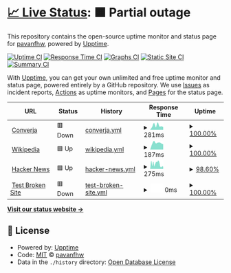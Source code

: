 # [📈 Live Status](https://pavanfhw.github.io/status-page): <!--live status--> **🟧 Partial outage**

This repository contains the open-source uptime monitor and status page for [pavanfhw](https://pavanfhw.github.io/status-page), powered by [Upptime](https://github.com/upptime/upptime).

[![Uptime CI](https://github.com/pavanfhw/status-page/workflows/Uptime%20CI/badge.svg)](https://github.com/pavanfhw/status-page/actions?query=workflow%3A%22Uptime+CI%22)
[![Response Time CI](https://github.com/pavanfhw/status-page/workflows/Response%20Time%20CI/badge.svg)](https://github.com/pavanfhw/status-page/actions?query=workflow%3A%22Response+Time+CI%22)
[![Graphs CI](https://github.com/pavanfhw/status-page/workflows/Graphs%20CI/badge.svg)](https://github.com/pavanfhw/status-page/actions?query=workflow%3A%22Graphs+CI%22)
[![Static Site CI](https://github.com/pavanfhw/status-page/workflows/Static%20Site%20CI/badge.svg)](https://github.com/pavanfhw/status-page/actions?query=workflow%3A%22Static+Site+CI%22)
[![Summary CI](https://github.com/pavanfhw/status-page/workflows/Summary%20CI/badge.svg)](https://github.com/pavanfhw/status-page/actions?query=workflow%3A%22Summary+CI%22)

With [Upptime](https://upptime.js.org), you can get your own unlimited and free uptime monitor and status page, powered entirely by a GitHub repository. We use [Issues](https://github.com/pavanfhw/status-page/issues) as incident reports, [Actions](https://github.com/pavanfhw/status-page/actions) as uptime monitors, and [Pages](https://pavanfhw.github.io/status-page) for the status page.

<!--start: status pages-->
<!-- This summary is generated by Upptime (https://github.com/upptime/upptime) -->
<!-- Do not edit this manually, your changes will be overwritten -->
<!-- prettier-ignore -->
| URL | Status | History | Response Time | Uptime |
| --- | ------ | ------- | ------------- | ------ |
| <img alt="" src="https://icons.duckduckgo.com/ip3/devops.converja.cloud.ico" height="13"> [Converja](https://devops.converja.cloud) | 🟥 Down | [converja.yml](https://github.com/pavanfhw/status-page/commits/HEAD/history/converja.yml) | <details><summary><img alt="Response time graph" src="./graphs/converja/response-time-week.png" height="20"> 281ms</summary><br><a href="https://pavanfhw.github.io/status-page/history/converja"><img alt="Response time 697" src="https://img.shields.io/endpoint?url=https%3A%2F%2Fraw.githubusercontent.com%2Fpavanfhw%2Fstatus-page%2FHEAD%2Fapi%2Fconverja%2Fresponse-time.json"></a><br><a href="https://pavanfhw.github.io/status-page/history/converja"><img alt="24-hour response time 188" src="https://img.shields.io/endpoint?url=https%3A%2F%2Fraw.githubusercontent.com%2Fpavanfhw%2Fstatus-page%2FHEAD%2Fapi%2Fconverja%2Fresponse-time-day.json"></a><br><a href="https://pavanfhw.github.io/status-page/history/converja"><img alt="7-day response time 281" src="https://img.shields.io/endpoint?url=https%3A%2F%2Fraw.githubusercontent.com%2Fpavanfhw%2Fstatus-page%2FHEAD%2Fapi%2Fconverja%2Fresponse-time-week.json"></a><br><a href="https://pavanfhw.github.io/status-page/history/converja"><img alt="30-day response time 284" src="https://img.shields.io/endpoint?url=https%3A%2F%2Fraw.githubusercontent.com%2Fpavanfhw%2Fstatus-page%2FHEAD%2Fapi%2Fconverja%2Fresponse-time-month.json"></a><br><a href="https://pavanfhw.github.io/status-page/history/converja"><img alt="1-year response time 697" src="https://img.shields.io/endpoint?url=https%3A%2F%2Fraw.githubusercontent.com%2Fpavanfhw%2Fstatus-page%2FHEAD%2Fapi%2Fconverja%2Fresponse-time-year.json"></a></details> | <details><summary><a href="https://pavanfhw.github.io/status-page/history/converja">100.00%</a></summary><a href="https://pavanfhw.github.io/status-page/history/converja"><img alt="All-time uptime 97.71%" src="https://img.shields.io/endpoint?url=https%3A%2F%2Fraw.githubusercontent.com%2Fpavanfhw%2Fstatus-page%2FHEAD%2Fapi%2Fconverja%2Fuptime.json"></a><br><a href="https://pavanfhw.github.io/status-page/history/converja"><img alt="24-hour uptime 100.00%" src="https://img.shields.io/endpoint?url=https%3A%2F%2Fraw.githubusercontent.com%2Fpavanfhw%2Fstatus-page%2FHEAD%2Fapi%2Fconverja%2Fuptime-day.json"></a><br><a href="https://pavanfhw.github.io/status-page/history/converja"><img alt="7-day uptime 100.00%" src="https://img.shields.io/endpoint?url=https%3A%2F%2Fraw.githubusercontent.com%2Fpavanfhw%2Fstatus-page%2FHEAD%2Fapi%2Fconverja%2Fuptime-week.json"></a><br><a href="https://pavanfhw.github.io/status-page/history/converja"><img alt="30-day uptime 100.00%" src="https://img.shields.io/endpoint?url=https%3A%2F%2Fraw.githubusercontent.com%2Fpavanfhw%2Fstatus-page%2FHEAD%2Fapi%2Fconverja%2Fuptime-month.json"></a><br><a href="https://pavanfhw.github.io/status-page/history/converja"><img alt="1-year uptime 97.71%" src="https://img.shields.io/endpoint?url=https%3A%2F%2Fraw.githubusercontent.com%2Fpavanfhw%2Fstatus-page%2FHEAD%2Fapi%2Fconverja%2Fuptime-year.json"></a></details>
| <img alt="" src="https://icons.duckduckgo.com/ip3/en.wikipedia.org.ico" height="13"> [Wikipedia](https://en.wikipedia.org) | 🟩 Up | [wikipedia.yml](https://github.com/pavanfhw/status-page/commits/HEAD/history/wikipedia.yml) | <details><summary><img alt="Response time graph" src="./graphs/wikipedia/response-time-week.png" height="20"> 187ms</summary><br><a href="https://pavanfhw.github.io/status-page/history/wikipedia"><img alt="Response time 226" src="https://img.shields.io/endpoint?url=https%3A%2F%2Fraw.githubusercontent.com%2Fpavanfhw%2Fstatus-page%2FHEAD%2Fapi%2Fwikipedia%2Fresponse-time.json"></a><br><a href="https://pavanfhw.github.io/status-page/history/wikipedia"><img alt="24-hour response time 151" src="https://img.shields.io/endpoint?url=https%3A%2F%2Fraw.githubusercontent.com%2Fpavanfhw%2Fstatus-page%2FHEAD%2Fapi%2Fwikipedia%2Fresponse-time-day.json"></a><br><a href="https://pavanfhw.github.io/status-page/history/wikipedia"><img alt="7-day response time 187" src="https://img.shields.io/endpoint?url=https%3A%2F%2Fraw.githubusercontent.com%2Fpavanfhw%2Fstatus-page%2FHEAD%2Fapi%2Fwikipedia%2Fresponse-time-week.json"></a><br><a href="https://pavanfhw.github.io/status-page/history/wikipedia"><img alt="30-day response time 208" src="https://img.shields.io/endpoint?url=https%3A%2F%2Fraw.githubusercontent.com%2Fpavanfhw%2Fstatus-page%2FHEAD%2Fapi%2Fwikipedia%2Fresponse-time-month.json"></a><br><a href="https://pavanfhw.github.io/status-page/history/wikipedia"><img alt="1-year response time 226" src="https://img.shields.io/endpoint?url=https%3A%2F%2Fraw.githubusercontent.com%2Fpavanfhw%2Fstatus-page%2FHEAD%2Fapi%2Fwikipedia%2Fresponse-time-year.json"></a></details> | <details><summary><a href="https://pavanfhw.github.io/status-page/history/wikipedia">100.00%</a></summary><a href="https://pavanfhw.github.io/status-page/history/wikipedia"><img alt="All-time uptime 100.00%" src="https://img.shields.io/endpoint?url=https%3A%2F%2Fraw.githubusercontent.com%2Fpavanfhw%2Fstatus-page%2FHEAD%2Fapi%2Fwikipedia%2Fuptime.json"></a><br><a href="https://pavanfhw.github.io/status-page/history/wikipedia"><img alt="24-hour uptime 100.00%" src="https://img.shields.io/endpoint?url=https%3A%2F%2Fraw.githubusercontent.com%2Fpavanfhw%2Fstatus-page%2FHEAD%2Fapi%2Fwikipedia%2Fuptime-day.json"></a><br><a href="https://pavanfhw.github.io/status-page/history/wikipedia"><img alt="7-day uptime 100.00%" src="https://img.shields.io/endpoint?url=https%3A%2F%2Fraw.githubusercontent.com%2Fpavanfhw%2Fstatus-page%2FHEAD%2Fapi%2Fwikipedia%2Fuptime-week.json"></a><br><a href="https://pavanfhw.github.io/status-page/history/wikipedia"><img alt="30-day uptime 100.00%" src="https://img.shields.io/endpoint?url=https%3A%2F%2Fraw.githubusercontent.com%2Fpavanfhw%2Fstatus-page%2FHEAD%2Fapi%2Fwikipedia%2Fuptime-month.json"></a><br><a href="https://pavanfhw.github.io/status-page/history/wikipedia"><img alt="1-year uptime 100.00%" src="https://img.shields.io/endpoint?url=https%3A%2F%2Fraw.githubusercontent.com%2Fpavanfhw%2Fstatus-page%2FHEAD%2Fapi%2Fwikipedia%2Fuptime-year.json"></a></details>
| <img alt="" src="https://icons.duckduckgo.com/ip3/news.ycombinator.com.ico" height="13"> [Hacker News](https://news.ycombinator.com) | 🟩 Up | [hacker-news.yml](https://github.com/pavanfhw/status-page/commits/HEAD/history/hacker-news.yml) | <details><summary><img alt="Response time graph" src="./graphs/hacker-news/response-time-week.png" height="20"> 275ms</summary><br><a href="https://pavanfhw.github.io/status-page/history/hacker-news"><img alt="Response time 396" src="https://img.shields.io/endpoint?url=https%3A%2F%2Fraw.githubusercontent.com%2Fpavanfhw%2Fstatus-page%2FHEAD%2Fapi%2Fhacker-news%2Fresponse-time.json"></a><br><a href="https://pavanfhw.github.io/status-page/history/hacker-news"><img alt="24-hour response time 123" src="https://img.shields.io/endpoint?url=https%3A%2F%2Fraw.githubusercontent.com%2Fpavanfhw%2Fstatus-page%2FHEAD%2Fapi%2Fhacker-news%2Fresponse-time-day.json"></a><br><a href="https://pavanfhw.github.io/status-page/history/hacker-news"><img alt="7-day response time 275" src="https://img.shields.io/endpoint?url=https%3A%2F%2Fraw.githubusercontent.com%2Fpavanfhw%2Fstatus-page%2FHEAD%2Fapi%2Fhacker-news%2Fresponse-time-week.json"></a><br><a href="https://pavanfhw.github.io/status-page/history/hacker-news"><img alt="30-day response time 728" src="https://img.shields.io/endpoint?url=https%3A%2F%2Fraw.githubusercontent.com%2Fpavanfhw%2Fstatus-page%2FHEAD%2Fapi%2Fhacker-news%2Fresponse-time-month.json"></a><br><a href="https://pavanfhw.github.io/status-page/history/hacker-news"><img alt="1-year response time 396" src="https://img.shields.io/endpoint?url=https%3A%2F%2Fraw.githubusercontent.com%2Fpavanfhw%2Fstatus-page%2FHEAD%2Fapi%2Fhacker-news%2Fresponse-time-year.json"></a></details> | <details><summary><a href="https://pavanfhw.github.io/status-page/history/hacker-news">98.60%</a></summary><a href="https://pavanfhw.github.io/status-page/history/hacker-news"><img alt="All-time uptime 99.97%" src="https://img.shields.io/endpoint?url=https%3A%2F%2Fraw.githubusercontent.com%2Fpavanfhw%2Fstatus-page%2FHEAD%2Fapi%2Fhacker-news%2Fuptime.json"></a><br><a href="https://pavanfhw.github.io/status-page/history/hacker-news"><img alt="24-hour uptime 100.00%" src="https://img.shields.io/endpoint?url=https%3A%2F%2Fraw.githubusercontent.com%2Fpavanfhw%2Fstatus-page%2FHEAD%2Fapi%2Fhacker-news%2Fuptime-day.json"></a><br><a href="https://pavanfhw.github.io/status-page/history/hacker-news"><img alt="7-day uptime 98.60%" src="https://img.shields.io/endpoint?url=https%3A%2F%2Fraw.githubusercontent.com%2Fpavanfhw%2Fstatus-page%2FHEAD%2Fapi%2Fhacker-news%2Fuptime-week.json"></a><br><a href="https://pavanfhw.github.io/status-page/history/hacker-news"><img alt="30-day uptime 99.56%" src="https://img.shields.io/endpoint?url=https%3A%2F%2Fraw.githubusercontent.com%2Fpavanfhw%2Fstatus-page%2FHEAD%2Fapi%2Fhacker-news%2Fuptime-month.json"></a><br><a href="https://pavanfhw.github.io/status-page/history/hacker-news"><img alt="1-year uptime 99.89%" src="https://img.shields.io/endpoint?url=https%3A%2F%2Fraw.githubusercontent.com%2Fpavanfhw%2Fstatus-page%2FHEAD%2Fapi%2Fhacker-news%2Fuptime-year.json"></a></details>
| <img alt="" src="https://icons.duckduckgo.com/ip3/thissitedoesnotexist.koj.co.ico" height="13"> [Test Broken Site](https://thissitedoesnotexist.koj.co) | 🟥 Down | [test-broken-site.yml](https://github.com/pavanfhw/status-page/commits/HEAD/history/test-broken-site.yml) | <details><summary><img alt="Response time graph" src="./graphs/test-broken-site/response-time-week.png" height="20"> 0ms</summary><br><a href="https://pavanfhw.github.io/status-page/history/test-broken-site"><img alt="Response time 0" src="https://img.shields.io/endpoint?url=https%3A%2F%2Fraw.githubusercontent.com%2Fpavanfhw%2Fstatus-page%2FHEAD%2Fapi%2Ftest-broken-site%2Fresponse-time.json"></a><br><a href="https://pavanfhw.github.io/status-page/history/test-broken-site"><img alt="24-hour response time 0" src="https://img.shields.io/endpoint?url=https%3A%2F%2Fraw.githubusercontent.com%2Fpavanfhw%2Fstatus-page%2FHEAD%2Fapi%2Ftest-broken-site%2Fresponse-time-day.json"></a><br><a href="https://pavanfhw.github.io/status-page/history/test-broken-site"><img alt="7-day response time 0" src="https://img.shields.io/endpoint?url=https%3A%2F%2Fraw.githubusercontent.com%2Fpavanfhw%2Fstatus-page%2FHEAD%2Fapi%2Ftest-broken-site%2Fresponse-time-week.json"></a><br><a href="https://pavanfhw.github.io/status-page/history/test-broken-site"><img alt="30-day response time 0" src="https://img.shields.io/endpoint?url=https%3A%2F%2Fraw.githubusercontent.com%2Fpavanfhw%2Fstatus-page%2FHEAD%2Fapi%2Ftest-broken-site%2Fresponse-time-month.json"></a><br><a href="https://pavanfhw.github.io/status-page/history/test-broken-site"><img alt="1-year response time 0" src="https://img.shields.io/endpoint?url=https%3A%2F%2Fraw.githubusercontent.com%2Fpavanfhw%2Fstatus-page%2FHEAD%2Fapi%2Ftest-broken-site%2Fresponse-time-year.json"></a></details> | <details><summary><a href="https://pavanfhw.github.io/status-page/history/test-broken-site">100.00%</a></summary><a href="https://pavanfhw.github.io/status-page/history/test-broken-site"><img alt="All-time uptime 100.00%" src="https://img.shields.io/endpoint?url=https%3A%2F%2Fraw.githubusercontent.com%2Fpavanfhw%2Fstatus-page%2FHEAD%2Fapi%2Ftest-broken-site%2Fuptime.json"></a><br><a href="https://pavanfhw.github.io/status-page/history/test-broken-site"><img alt="24-hour uptime 100.00%" src="https://img.shields.io/endpoint?url=https%3A%2F%2Fraw.githubusercontent.com%2Fpavanfhw%2Fstatus-page%2FHEAD%2Fapi%2Ftest-broken-site%2Fuptime-day.json"></a><br><a href="https://pavanfhw.github.io/status-page/history/test-broken-site"><img alt="7-day uptime 100.00%" src="https://img.shields.io/endpoint?url=https%3A%2F%2Fraw.githubusercontent.com%2Fpavanfhw%2Fstatus-page%2FHEAD%2Fapi%2Ftest-broken-site%2Fuptime-week.json"></a><br><a href="https://pavanfhw.github.io/status-page/history/test-broken-site"><img alt="30-day uptime 100.00%" src="https://img.shields.io/endpoint?url=https%3A%2F%2Fraw.githubusercontent.com%2Fpavanfhw%2Fstatus-page%2FHEAD%2Fapi%2Ftest-broken-site%2Fuptime-month.json"></a><br><a href="https://pavanfhw.github.io/status-page/history/test-broken-site"><img alt="1-year uptime 100.00%" src="https://img.shields.io/endpoint?url=https%3A%2F%2Fraw.githubusercontent.com%2Fpavanfhw%2Fstatus-page%2FHEAD%2Fapi%2Ftest-broken-site%2Fuptime-year.json"></a></details>

<!--end: status pages-->

[**Visit our status website →**](https://pavanfhw.github.io/status-page)

## 📄 License

- Powered by: [Upptime](https://github.com/upptime/upptime)
- Code: [MIT](./LICENSE) © [pavanfhw](https://pavanfhw.github.io/status-page)
- Data in the `./history` directory: [Open Database License](https://opendatacommons.org/licenses/odbl/1-0/)
